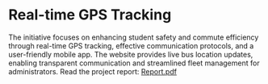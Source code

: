 # Real-time GPS Tracking
The initiative focuses on enhancing student safety and commute efficiency through real-time GPS tracking, effective communication protocols, and a user-friendly mobile app. The website provides live bus location updates, enabling transparent communication and streamlined fleet management for administrators.
Read the project report:
[Report.pdf](https://github.com/user-attachments/files/21203785/Report.pdf)
